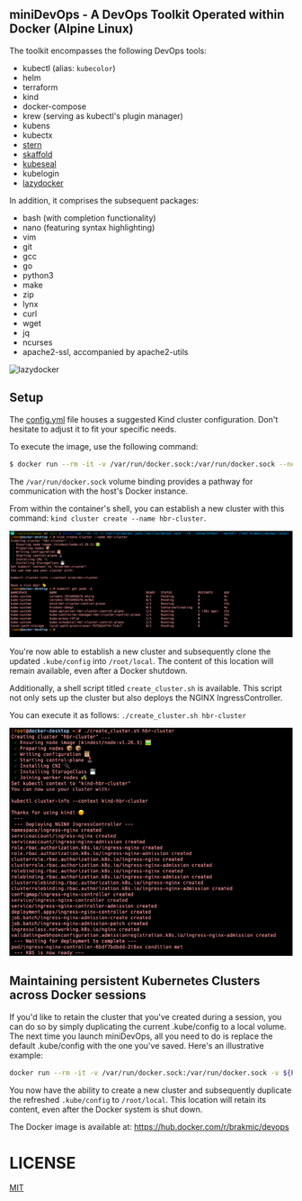 ## miniDevOps - A DevOps Toolkit Operated within Docker (Alpine Linux)

The toolkit encompasses the following DevOps tools:

* kubectl (alias: `kubecolor`)
* helm
* terraform
* kind
* docker-compose
* krew (serving as kubectl's plugin manager)
* kubens
* kubectx
* [stern](howtos/stern.md)
* [skaffold](howtos/skaffold.md)
* [kubeseal](howtos/kubeseal.md)
* kubelogin
* [lazydocker](https://github.com/jesseduffield/lazydocker)

In addition, it comprises the subsequent packages:

* bash (with completion functionality)
* nano (featuring syntax highlighting)
* vim
* git
* gcc
* go
* python3
* make
* zip
* lynx
* curl
* wget
* jq
* ncurses
* apache2-ssl, accompanied by apache2-utils

![lazydocker](./gifs/lazydocker.gif)

## Setup

The [config.yml](./config.yml) file houses a suggested Kind cluster configuration. Don't hesitate to adjust it to fit your specific needs.

To execute the image, use the following command:

```bash
$ docker run --rm -it -v /var/run/docker.sock:/var/run/docker.sock --network=host --workdir /root brakmic/devops:latest
```

The `/var/run/docker.sock` volume binding provides a pathway for communication with the host's Docker instance.

From within the container's shell, you can establish a new cluster with this command: `kind cluster create --name hbr-cluster`.


[![mini_devops](./images/minidevops.png)](https://github.com/brakmic/miniDevOps/blob/dc198a8a54af670753833408d7263432a31a40cf/images/minidevops.png)

You're now able to establish a new cluster and subsequently clone the updated `.kube/config` into `/root/local`. The content of this location will remain available, even after a Docker shutdown.

Additionally, a shell script titled `create_cluster.sh` is available. This script not only sets up the cluster but also deploys the NGINX IngressController.

You can execute it as follows: `./create_cluster.sh hbr-cluster`

[![create_cluster_script](./images/setup_cluster.png)](https://github.com/brakmic/miniDevOps/blob/dc198a8a54af670753833408d7263432a31a40cf/images/setup_cluster.png)

## Maintaining persistent Kubernetes Clusters across Docker sessions

If you'd like to retain the cluster that you've created during a session, you can do so by simply duplicating the current .kube/config to a local volume. The next time you launch miniDevOps, all you need to do is replace the default .kube/config with the one you've saved. Here's an illustrative example:


```bash
docker run --rm -it -v /var/run/docker.sock:/var/run/docker.sock -v ${PWD}:/root/local --rm --network=host --workdir /root brakmic/devops:latest
```

You now have the ability to create a new cluster and subsequently duplicate the refreshed `.kube/config` to `/root/local`. This location will retain its content, even after the Docker system is shut down.

The Docker image is available at: https://hub.docker.com/r/brakmic/devops

# LICENSE
[MIT](LICENSE.md)

